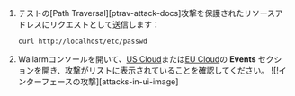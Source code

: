 1. テストの[Path Traversal][ptrav-attack-docs]攻撃を保護されたリソースアドレスにリクエストとして送信します：

    ```
    curl http://localhost/etc/passwd
    ```
2. Wallarmコンソールを開いて、[US Cloud](https://us1.my.wallarm.com/search)または[EU Cloud](https://my.wallarm.com/search)の **Events** セクションを開き、攻撃がリストに表示されていることを確認してください。
    ![!インターフェースの攻撃][attacks-in-ui-image]